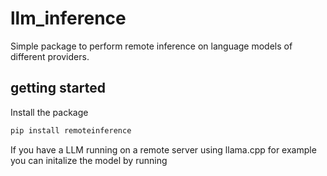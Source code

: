 # llm_inference

Simple package to perform remote inference on language models of different providers.

## getting started
Install the package
```python
pip install remoteinference
```
If you have a LLM running on a remote server using llama.cpp for example you can initalize the model by running
```python

```

